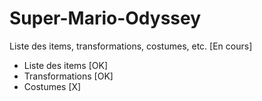 # Super-Mario-Odyssey
Liste des items, transformations, costumes, etc. [En cours]
- Liste des items [OK]
- Transformations [OK]
- Costumes [X]
